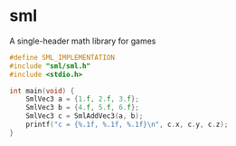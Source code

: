 # sml
A single-header math library for games

```c
#define SML_IMPLEMENTATION
#include "sml/sml.h"
#include <stdio.h>

int main(void) {
    SmlVec3 a = {1.f, 2.f, 3.f};
    SmlVec3 b = {4.f, 5.f, 6.f};
    SmlVec3 c = SmlAddVec3(a, b);
    printf("c = {%.1f, %.1f, %.1f}\n", c.x, c.y, c.z);
}
```
